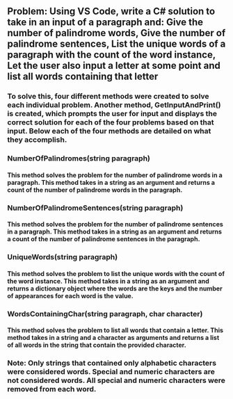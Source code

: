 ## Problem: Using VS Code, write a C# solution to take in an input of a paragraph and: Give the number of palindrome words, Give the number of palindrome sentences, List the unique words of a paragraph with the count of the word instance, Let the user also input a letter at some point and list all words containing that letter


### To solve this, four different methods were created to solve each individual problem. Another method, GetInputAndPrint() is created, which prompts the user for input and displays the correct solution for each of the four problems based on that input. Below each of the four methods are detailed on what they accomplish.

### NumberOfPalindromes(string paragraph)
#### This method solves the problem for the number of palindrome words in a paragraph. This method takes in a string as an argument and returns a count of the number of palindrome words in the paragraph.

### NumberOfPalindromeSentences(string paragraph)
#### This method solves the problem for the number of palindrome sentences in a paragraph. This method takes in a string as an argument and returns a count of the number of palindrome sentences in the paragraph.

### UniqueWords(string paragraph)
#### This method solves the problem to list the unique words with the count of the word instance. This method takes in a string as an argument and returns a dictionary object where the words are the keys and the number of appearances for each word is the value.

### WordsContainingChar(string paragraph, char character)
#### This method solves the problem to list all words that contain a letter. This method takes in a string and a character as arguments and returns a list of all words in the string that contain the provided character.

### Note: Only strings that contained only alphabetic characters were considered words. Special and numeric characters are not considered words. All special and numeric characters were removed from each word. 
